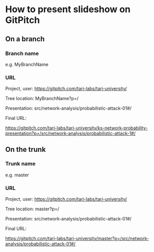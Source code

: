 # How to present slideshow on GitPitch

## On a branch
### Branch name 
e.g. MyBranchName

### URL
Project, user:   https://gitpitch.com/tari-labs/tari-university/

Tree location:   MyBranchName?p=/

Presentation:   src/network-analysis/probabilistic-attack-01#/

Final URL:

https://gitpitch.com/tari-labs/tari-university/ks-network-probability-presentation?p=/src/network-analysis/probabilistic-attack-1#/

## On the trunk
### Trunk name
e.g. master
### URL
Project, user:   https://gitpitch.com/tari-labs/tari-university/

Tree location:   master?p=/

Presentation:   src/network-analysis/probabilistic-attack-01#/

Final URL:

https://gitpitch.com/tari-labs/tari-university/master?p=/src/network-analysis/probabilistic-attack-01#/
